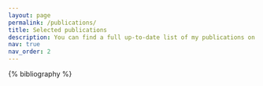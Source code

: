 ```yaml
---
layout: page
permalink: /publications/
title: Selected publications
description: You can find a full up-to-date list of my publications on <a href="https://scholar.google.com/citations?user=1QhhFl8AAAAJ&hl=en">my Google Scholar profile</a>.
nav: true
nav_order: 2
---
```


<!-- _pages/publications.md -->

<!-- Bibsearch Feature -->

<!-- {% include bib_search.liquid %} -->

<div class="publications">

{% bibliography %}

</div>
